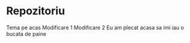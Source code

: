 # Repozitoriu
Tema pe acas
Modificare 1
Modificare 2
Eu am plecat acasa sa imi iau o bucata de paine
